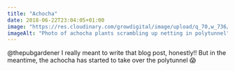 ```yaml
---
title: "Achocha"
date: 2018-06-22T23:04:05+01:00
image: "https://res.cloudinary.com/growdigital/image/upload/q_70,w_736/v1544220260/achocha-42957764841.jpg"
imageAlt: "Photo of achocha plants scrambling up netting in polytunnel"
---
```


@thepubgardener I really meant to write that blog post, honestly!! But in the meantime, the achocha has started to take over the polytunnel 😱
